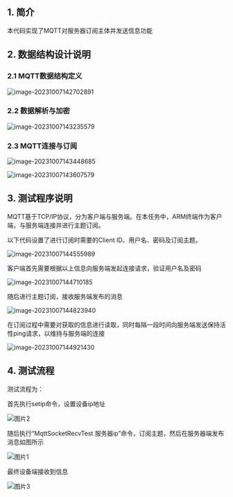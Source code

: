 ## 1. 简介

本代码实现了MQTT对服务器订阅主体并发送信息功能

## 2. 数据结构设计说明

### 2.1 MQTT数据结构定义

![image-20231007142702891](.\imgs\图片4.png)

### 2.2 数据解析与加密

![image-20231007143235579](.\imgs\图片5.png)

### 2.3 MQTT连接与订阅

![image-20231007143448685](.\imgs\图片6.png)

![image-20231007143607579](.\imgs\图片7.png)

## 3. 测试程序说明

MQTT基于TCP/IP协议，分为客户端与服务端。在本任务中，ARM终端作为客户端，与服务端连接并进行主题订阅。

以下代码设置了进行订阅时需要的Client ID、用户名、密码及订阅主题。

![image-20231007144555989](.\imgs\图片8.png)

客户端首先需要根据以上信息向服务端发起连接请求，验证用户名及密码

![image-20231007144710185](.\imgs\图片9.png)

随后进行主题订阅，接收服务端发布的消息

![image-20231007144823940](.\imgs\图片10.png)

在订阅过程中需要对获取的信息进行读取，同时每隔一段时间向服务端发送保持活性ping请求，以维持与服务端的连接

![image-20231007144921430](.\imgs\图片11.png)

## 4. 测试流程

测试流程为：

首先执行setip命令，设置设备ip地址

![图片2](.\imgs\图片2.png)

随后执行“MqttSocketRecvTest 服务器ip”命令，订阅主题，然后在服务器端发布消息如图所示

![图片1](.\imgs\pic1.png)

最终设备端接收到信息

![图片3](.\imgs\pic2.png)
